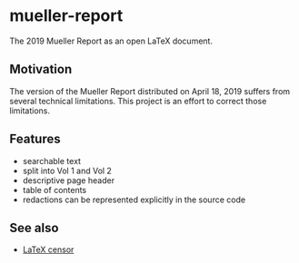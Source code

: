 # mueller-report

The 2019 Mueller Report as an open LaTeX document.

## Motivation

The version of the Mueller Report distributed on April 18, 2019 suffers from several technical limitations.  This project is an effort to correct those limitations.

## Features

- searchable text
- split into Vol 1 and Vol 2
- descriptive page header
- table of contents
- redactions can be represented explicitly in the source code

## See also

- [LaTeX censor](https://ctan.org/pkg/censor)


